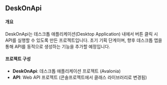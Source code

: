 ## DeskOnApi

#### 개요
DeskOnApi는 데스크톱 애플리케이션(Desktop Application) 내에서 버튼 클릭 시 API를 실행할 수 있도록 만든 프로젝트입니다. 초기 기획 단계이며, 향후 데스크톱 앱을 통해 API를 동적으로 생성하는 기능을 추가할 예정입니다.

#### 프로젝트 구성
- **DeskOnApi**: 데스크톱 애플리케이션 프로젝트 (Avalonia)
- **API**: Web API 프로젝트 (콘솔프로젝트에서 클래스 라이브러리로 변경됨)

